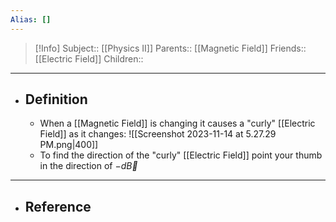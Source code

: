 ```yaml
---
Alias: []
---
```

> [!Info]
> Subject:: [[Physics II]]
> Parents:: [[Magnetic Field]]
> Friends:: [[Electric Field]]
> Children:: 
---
- ## Definition
	- When a [[Magnetic Field]] is changing it causes a "curly" [[Electric Field]] as it changes:
	  ![[Screenshot 2023-11-14 at 5.27.29 PM.png|400]]
	- To find the direction of the "curly" [[Electric Field]] point your thumb in the direction of $-d\vec{B}$
---
- ## Reference